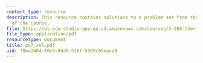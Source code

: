 ```yaml
---
content_type: resource
description: This resource contains solutions to a problem set from the kinetics segment
  of the course.
file: https://ol-ocw-studio-app-qa.s3.amazonaws.com/courses/3-205-thermodynamics-and-kinetics-of-materials-fall-2006/78ea246410c69da9526f5905c95eaca9_ps7_sol.pdf
file_type: application/pdf
resourcetype: Document
title: ps7_sol.pdf
uid: 78ea2464-10c6-9da9-526f-5905c95eaca9
---
```


